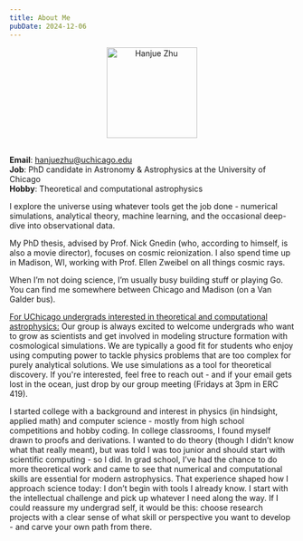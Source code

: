 ```yaml
---
title: About Me
pubDate: 2024-12-06
---
```

<p style="text-align: center;">
  <img
    src="/profile.jpg"
    alt="Hanjue Zhu"
    class="rounded-lg"
    style="width: 160px; margin-bottom: 1rem;"
  />
</p>

**Email**: hanjuezhu@uchicago.edu <br>
**Job**: PhD candidate in Astronomy & Astrophysics at the University of Chicago <br>
**Hobby**: Theoretical and computational astrophysics <br>

I explore the universe using whatever tools get the job done - numerical simulations, analytical theory, machine learning, and the occasional deep-dive into observational data.

My PhD thesis, advised by Prof. Nick Gnedin (who, according to himself, is also a movie director), focuses on cosmic reionization. I also spend time up in Madison, WI, working with Prof. Ellen Zweibel on all things cosmic rays.

When I’m not doing science, I’m usually busy building stuff or playing Go. You can find me somewhere between Chicago and Madison (on a Van Galder bus).

<u>For UChicago undergrads interested in theoretical and computational astrophysics:</u> Our group is always excited to welcome undergrads who want to grow as scientists and get involved in modeling structure formation with cosmological simulations. We are typically a good fit for students who enjoy using computing power to tackle physics problems that are too complex for purely analytical solutions. We use simulations as a tool for theoretical discovery. If you're interested, feel free to reach out - and if your email gets lost in the ocean, just drop by our group meeting (Fridays at 3pm in ERC 419).

I started college with a background and interest in physics (in hindsight, applied math) and computer science - mostly from high school competitions and hobby coding. In college classrooms, I found myself drawn to proofs and derivations. I wanted to do theory (though I didn’t know what that really meant), but was told I was too junior and should start with scientific computing - so I did. In grad school, I’ve had the chance to do more theoretical work and came to see that numerical and computational skills are essential for modern astrophysics. That experience shaped how I approach science today: I don’t begin with tools I already know. I start with the intellectual challenge and pick up whatever I need along the way. If I could reassure my undergrad self, it would be this: choose research projects with a clear sense of what skill or perspective you want to develop - and carve your own path from there.